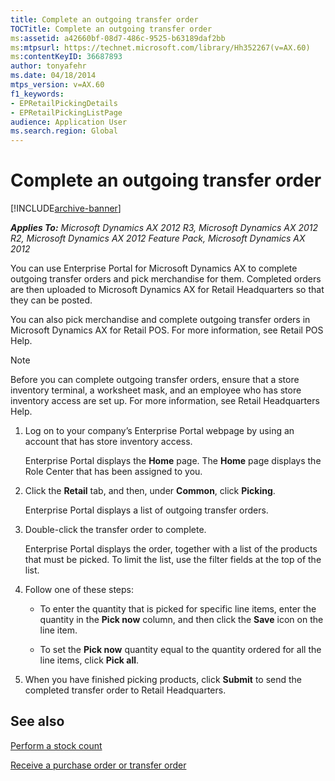 ```yaml
---
title: Complete an outgoing transfer order
TOCTitle: Complete an outgoing transfer order
ms:assetid: a42660bf-08d7-486c-9525-b63189daf2bb
ms:mtpsurl: https://technet.microsoft.com/library/Hh352267(v=AX.60)
ms:contentKeyID: 36687893
author: tonyafehr
ms.date: 04/18/2014
mtps_version: v=AX.60
f1_keywords:
- EPRetailPickingDetails
- EPRetailPickingListPage
audience: Application User
ms.search.region: Global
---
```


# Complete an outgoing transfer order 


[!INCLUDE[archive-banner](includes/archive-banner.md)]


_**Applies To:** Microsoft Dynamics AX 2012 R3, Microsoft Dynamics AX 2012 R2, Microsoft Dynamics AX 2012 Feature Pack, Microsoft Dynamics AX 2012_

You can use Enterprise Portal for Microsoft Dynamics AX to complete outgoing transfer orders and pick merchandise for them. Completed orders are then uploaded to Microsoft Dynamics AX for Retail Headquarters so that they can be posted.

You can also pick merchandise and complete outgoing transfer orders in Microsoft Dynamics AX for Retail POS. For more information, see Retail POS Help.


> [!NOTE]
> <P>Before you can complete outgoing transfer orders, ensure that a store inventory terminal, a worksheet mask, and an employee who has store inventory access are set up. For more information, see Retail Headquarters Help.</P>



1.  Log on to your company’s Enterprise Portal webpage by using an account that has store inventory access.
    
    Enterprise Portal displays the **Home** page. The **Home** page displays the Role Center that has been assigned to you.

2.  Click the **Retail** tab, and then, under **Common**, click **Picking**.
    
    Enterprise Portal displays a list of outgoing transfer orders.

3.  Double-click the transfer order to complete.
    
    Enterprise Portal displays the order, together with a list of the products that must be picked. To limit the list, use the filter fields at the top of the list.

4.  Follow one of these steps:
    
      - To enter the quantity that is picked for specific line items, enter the quantity in the **Pick now** column, and then click the **Save** icon on the line item.
    
      - To set the **Pick now** quantity equal to the quantity ordered for all the line items, click **Pick all**.

5.  When you have finished picking products, click **Submit** to send the completed transfer order to Retail Headquarters.

## See also

[Perform a stock count](perform-a-stock-count.md)

[Receive a purchase order or transfer order](receive-a-purchase-order-or-transfer-order.md)

  


